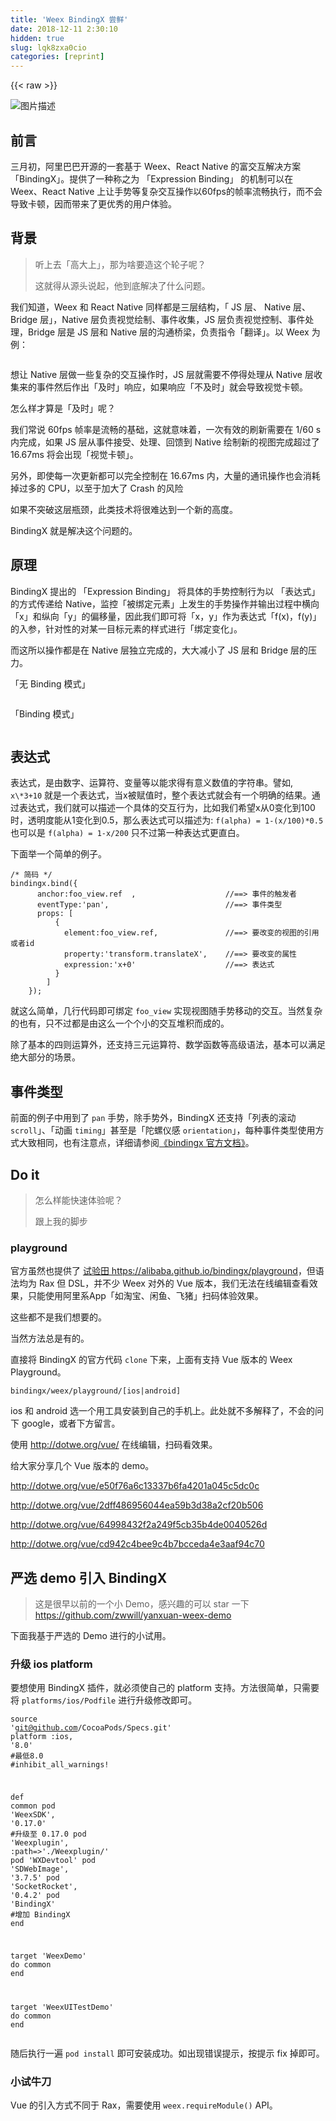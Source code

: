 ```yaml
---
title: 'Weex BindingX 尝鲜' 
date: 2018-12-11 2:30:10
hidden: true
slug: lqk8zxa0cio
categories: [reprint]
---
```


{{< raw >}}

                    
<p><span class="img-wrap"><img data-src="/img/bV5iI9?w=2376&amp;h=1284" src="https://static.alili.tech/img/bV5iI9?w=2376&amp;h=1284" alt="图片描述" title="图片描述" style="cursor: pointer; display: inline;"></span></p>
<h2 id="articleHeader0">前言</h2>
<p>三月初，阿里巴巴开源的一套基于 Weex、React Native 的富交互解决方案 「BindingX」。提供了一种称之为 「Expression Binding」 的机制可以在 Weex、React Native 上让手势等复杂交互操作以60fps的帧率流畅执行，而不会导致卡顿，因而带来了更优秀的用户体验。</p>
<h2 id="articleHeader1">背景</h2>
<blockquote>听上去「高大上」，那为啥要造这个轮子呢？<p>这就得从源头说起，他到底解决了什么问题。</p>
</blockquote>
<p>我们知道，Weex 和 React Native 同样都是三层结构，「 JS 层、 Native 层、 Bridge 层」，Native 层负责视觉绘制、事件收集，JS 层负责视觉控制、事件处理，Bridge 层是 JS 层和 Native 层的沟通桥梁，负责指令「翻译」。以 Weex 为例：</p>
<p><span class="img-wrap"><img data-src="/img/remote/1460000013617390?w=1864&amp;h=662" src="https://static.alili.tech/img/remote/1460000013617390?w=1864&amp;h=662" alt="" title="" style="cursor: pointer; display: inline;"></span></p>
<p>想让 Native 层做一些复杂的交互操作时，JS 层就需要不停得处理从 Native 层收集来的事件然后作出「及时」响应，如果响应「不及时」就会导致视觉卡顿。</p>
<p>怎么样才算是「及时」呢？</p>
<p>我们常说 60fps 帧率是流畅的基础，这就意味着，一次有效的刷新需要在 1/60 s 内完成，如果 JS 层从事件接受、处理、回馈到 Native 绘制新的视图完成超过了 16.67ms 将会出现「视觉卡顿」。</p>
<p>另外，即使每一次更新都可以完全控制在 16.67ms 内，大量的通讯操作也会消耗掉过多的 CPU，以至于加大了 Crash 的风险</p>
<p>如果不突破这层瓶颈，此类技术将很难达到一个新的高度。</p>
<p>BindingX 就是解决这个问题的。</p>
<h2 id="articleHeader2">原理</h2>
<p>BindingX 提出的 「Expression Binding」 将具体的手势控制行为以 「表达式」 的方式传递给 Native，监控「被绑定元素」上发生的手势操作并输出过程中横向「x」和纵向「y」的偏移量，因此我们即可将「x，y」作为表达式「f(x)，f(y)」的入参，针对性的对某一目标元素的样式进行「绑定变化」。</p>
<p>而这所以操作都是在 Native 层独立完成的，大大减小了 JS 层和 Bridge 层的压力。</p>
<p>「无 Binding 模式」</p>
<p><span class="img-wrap"><img data-src="/img/remote/1460000013617391?w=1678&amp;h=1120" src="https://static.alili.tech/img/remote/1460000013617391?w=1678&amp;h=1120" alt="" title="" style="cursor: pointer; display: inline;"></span></p>
<p>「Binding 模式」</p>
<p><span class="img-wrap"><img data-src="/img/remote/1460000013617392?w=1692&amp;h=1146" src="https://static.alili.tech/img/remote/1460000013617392?w=1692&amp;h=1146" alt="" title="" style="cursor: pointer; display: inline;"></span></p>
<h2 id="articleHeader3">表达式</h2>
<p>表达式，是由数字、运算符、变量等以能求得有意义数值的字符串。譬如, <code>x\*3+10</code>  就是一个表达式，当x被赋值时，整个表达式就会有一个明确的结果。通过表达式，我们就可以描述一个具体的交互行为，比如我们希望x从0变化到100时，透明度能从1变化到0.5，那么表达式可以描述为: <code>f(alpha) = 1-(x/100)*0.5</code> 也可以是 <code>f(alpha) = 1-x/200</code> 只不过第一种表达式更直白。</p>
<p>下面举一个简单的例子。</p>
<div class="widget-codetool" style="display:none;">
      <div class="widget-codetool--inner">
      <span class="selectCode code-tool" data-toggle="tooltip" data-placement="top" title="" data-original-title="全选"></span>
      <span type="button" class="copyCode code-tool" data-toggle="tooltip" data-placement="top" data-clipboard-text="/* 简码 */
bindingx.bind({
      anchor:foo_view.ref  ,                    //==> 事件的触发者
      eventType:'pan',                          //==> 事件类型
      props: [
          {
            element:foo_view.ref,               //==> 要改变的视图的引用或者id
            property:'transform.translateX',    //==> 要改变的属性
            expression:'x+0'                    //==> 表达式
          }
        ]
    });" title="" data-original-title="复制"></span>
      <span type="button" class="saveToNote code-tool" data-toggle="tooltip" data-placement="top" title="" data-original-title="放进笔记"></span>
      </div>
      </div><pre class="javascript hljs"><code class="js"><span class="hljs-comment">/* 简码 */</span>
bindingx.bind({
      <span class="hljs-attr">anchor</span>:foo_view.ref  ,                    <span class="hljs-comment">//==&gt; 事件的触发者</span>
      eventType:<span class="hljs-string">'pan'</span>,                          <span class="hljs-comment">//==&gt; 事件类型</span>
      props: [
          {
            <span class="hljs-attr">element</span>:foo_view.ref,               <span class="hljs-comment">//==&gt; 要改变的视图的引用或者id</span>
            property:<span class="hljs-string">'transform.translateX'</span>,    <span class="hljs-comment">//==&gt; 要改变的属性</span>
            expression:<span class="hljs-string">'x+0'</span>                    <span class="hljs-comment">//==&gt; 表达式</span>
          }
        ]
    });</code></pre>
<p>就这么简单，几行代码即可绑定 <code>foo_view</code> 实现视图随手势移动的交互。当然复杂的也有，只不过都是由这么一个个小的交互堆积而成的。</p>
<p>除了基本的四则运算外，还支持三元运算符、数学函数等高级语法，基本可以满足绝大部分的场景。</p>
<h2 id="articleHeader4">事件类型</h2>
<p>前面的例子中用到了 <code>pan</code> 手势，除手势外，BindingX 还支持「列表的滚动 <code>scroll</code>」、「动画 <code>timing</code>」甚至是「陀螺仪感 <code>orientation</code>」，每种事件类型使用方式大致相同，也有注意点，详细请参阅<a href="https://alibaba.github.io/bindingx/" rel="nofollow noreferrer" target="_blank">《bindingx 官方文档》</a>。</p>
<h2 id="articleHeader5">Do it</h2>
<blockquote>怎么样能快速体验呢？<p>跟上我的脚步</p>
</blockquote>
<h3 id="articleHeader6">playground</h3>
<p>官方虽然也提供了 <a href="https://alibaba.github.io/bindingx/playground" rel="nofollow noreferrer" target="_blank">试验田 https://alibaba.github.io/bindingx/playground</a>，但语法均为 Rax 但 DSL，并不少 Weex 对外的 Vue 版本，我们无法在线编辑查看效果，只能使用阿里系App「如淘宝、闲鱼、飞猪」扫码体验效果。</p>
<p>这些都不是我们想要的。</p>
<p>当然方法总是有的。</p>
<p>直接将 BindingX 的官方代码 <code>clone</code> 下来，上面有支持 Vue 版本的 Weex Playground。</p>
<div class="widget-codetool" style="display:none;">
      <div class="widget-codetool--inner">
      <span class="selectCode code-tool" data-toggle="tooltip" data-placement="top" title="" data-original-title="全选"></span>
      <span type="button" class="copyCode code-tool" data-toggle="tooltip" data-placement="top" data-clipboard-text="bindingx/weex/playground/[ios|android]" title="" data-original-title="复制"></span>
      <span type="button" class="saveToNote code-tool" data-toggle="tooltip" data-placement="top" title="" data-original-title="放进笔记"></span>
      </div>
      </div><pre class="hljs 1c"><code style="word-break: break-word; white-space: initial;">bindingx/weex/playground/[ios<span class="hljs-string">|android]</span></code></pre>
<p>ios 和 android 选一个用工具安装到自己的手机上。此处就不多解释了，不会的问下 google，或者下方留言。</p>
<p>使用 <a href="http://dotwe.org/vue/" rel="nofollow noreferrer" target="_blank">http://dotwe.org/vue/</a> 在线编辑，扫码看效果。</p>
<p>给大家分享几个 Vue 版本的 demo。</p>
<p><a href="http://dotwe.org/vue/e50f76a6c13337b6fa4201a045c5dc0c" rel="nofollow noreferrer" target="_blank">http://dotwe.org/vue/e50f76a6c13337b6fa4201a045c5dc0c</a></p>
<p><a href="http://dotwe.org/vue/2dff486956044ea59b3d38a2cf20b506" rel="nofollow noreferrer" target="_blank">http://dotwe.org/vue/2dff486956044ea59b3d38a2cf20b506</a></p>
<p><a href="http://dotwe.org/vue/64998432f2a249f5cb35b4de0040526d" rel="nofollow noreferrer" target="_blank">http://dotwe.org/vue/64998432f2a249f5cb35b4de0040526d</a></p>
<p><a href="http://dotwe.org/vue/cd942c4bee9c4b7bcceda4e3aaf94c70" rel="nofollow noreferrer" target="_blank">http://dotwe.org/vue/cd942c4bee9c4b7bcceda4e3aaf94c70</a></p>
<h2 id="articleHeader7">严选 demo 引入 BindingX</h2>
<blockquote>这是很早以前的一个小 Demo，感兴趣的可以 star 一下 <br><a href="https://github.com/zwwill/yanxuan-weex-demo" rel="nofollow noreferrer" target="_blank">https://github.com/zwwill/yanxuan-weex-demo</a>
</blockquote>
<p>下面我基于严选的 Demo 进行的小试用。</p>
<h3 id="articleHeader8">升级 ios platform</h3>
<p>要想使用 BindingX 插件，就必须使自己的 platform 支持。方法很简单，只需要将 <code>platforms/ios/Podfile</code> 进行升级修改即可。</p>
<div class="widget-codetool" style="display:none;">
      <div class="widget-codetool--inner">
      <span class="selectCode code-tool" data-toggle="tooltip" data-placement="top" title="" data-original-title="全选"></span>
      <span type="button" class="copyCode code-tool" data-toggle="tooltip" data-placement="top" data-clipboard-text="source 'git@github.com/CocoaPods/Specs.git'
platform :ios, '8.0'                                    #最低8.0
#inhibit_all_warnings!

def common
    pod 'WeexSDK', '0.17.0'                         #升级至 0.17.0
    pod 'Weexplugin', :path=>'./Weexplugin/'
    pod 'WXDevtool'
    pod 'SDWebImage', '3.7.5'
    pod 'SocketRocket', '0.4.2'
    pod 'BindingX'                                     #增加 BindingX
end

target 'WeexDemo' do
    common
end

target 'WeexUITestDemo' do
    common
end
" title="" data-original-title="复制"></span>
      <span type="button" class="saveToNote code-tool" data-toggle="tooltip" data-placement="top" title="" data-original-title="放进笔记"></span>
      </div>
      </div><pre class="hljs elixir"><code>source <span class="hljs-string">'git@github.com/CocoaPods/Specs.git'</span>
platform <span class="hljs-symbol">:ios</span>, <span class="hljs-string">'8.0'</span>                                    <span class="hljs-comment">#最低8.0</span>
<span class="hljs-comment">#inhibit_all_warnings!</span>

<span class="hljs-function"><span class="hljs-keyword">def</span> <span class="hljs-title">common</span></span>
    pod <span class="hljs-string">'WeexSDK'</span>, <span class="hljs-string">'0.17.0'</span>                         <span class="hljs-comment">#升级至 0.17.0</span>
    pod <span class="hljs-string">'Weexplugin'</span>, <span class="hljs-symbol">:path=&gt;<span class="hljs-string">'./Weexplugin/'</span></span>
    pod <span class="hljs-string">'WXDevtool'</span>
    pod <span class="hljs-string">'SDWebImage'</span>, <span class="hljs-string">'3.7.5'</span>
    pod <span class="hljs-string">'SocketRocket'</span>, <span class="hljs-string">'0.4.2'</span>
    pod <span class="hljs-string">'BindingX'</span>                                     <span class="hljs-comment">#增加 BindingX</span>
<span class="hljs-keyword">end</span>

target <span class="hljs-string">'WeexDemo'</span> <span class="hljs-keyword">do</span>
    common
<span class="hljs-keyword">end</span>

target <span class="hljs-string">'WeexUITestDemo'</span> <span class="hljs-keyword">do</span>
    common
<span class="hljs-keyword">end</span>
</code></pre>
<p>随后执行一遍 <code>pod install</code> 即可安装成功。如出现错误提示，按提示 fix 掉即可。</p>
<h3 id="articleHeader9">小试牛刀</h3>
<p>Vue 的引入方式不同于 Rax，需要使用 <code>weex.requireModule()</code> API。</p>
<div class="widget-codetool" style="display:none;">
      <div class="widget-codetool--inner">
      <span class="selectCode code-tool" data-toggle="tooltip" data-placement="top" title="" data-original-title="全选"></span>
      <span type="button" class="copyCode code-tool" data-toggle="tooltip" data-placement="top" data-clipboard-text="<template>
    <div class=&quot;wrapper&quot;>
        <image ref=&quot;headerBg&quot; resize=&quot;cover&quot; src=&quot;http://cdn.zwwill.com/yanxuan/imgs/bg5.png&quot;></image>
        <scroller ref=&quot;contentScroller&quot;>
            <div>
                <!-- 省略非关键代码 -->
            </div>
            <div class=&quot;fbs&quot;>
                <!-- 省略非关键代码 -->
            </div>
        </scroller>
    </div>
</template>

<script>
    const binding = weex.requireModule('bindingx');    //引入 bindingx
    export default {
        mounted(){
            this.headerBgBinding();
        },
        beforeDestroy(){
            this.headerBgBindingDestory();
        },
        methods: {
            headerBgBinding(){
                let self = this,
                    scroller = self.$refs.contentScroller.ref,
                    headerBg = self.$refs.headerBg.ref;
                    
                let bindingResult = binding &amp;&amp; binding.bind({
                    eventType:'scroll',
                    anchor:scroller,
                    props:[
                        {
                            element:headerBg,
                            property:'transform.scale',
                            expression:{
                                origin:'y<0?(1-y/500):(1+y/500)'
                            }
                        },
                        {
                            element:headerBg,
                            property:'transform.translateY',
                            expression:{
                                origin:'-y/2'
                            }
                        }
                    ]
                },function(e){
                });
                self.gesToken = bindingResult.token;
            }
            headerBgBindingDestory(){
                let self = this;
                if(self.gesToken != 0) {
                    binding.unbind({
                      eventType:'scroll',
                      token:self.gesToken
                    })
                    self.gesToken = 0;
                  }
            }
        }
    }
</script>" title="" data-original-title="复制"></span>
      <span type="button" class="saveToNote code-tool" data-toggle="tooltip" data-placement="top" title="" data-original-title="放进笔记"></span>
      </div>
      </div><pre class="xml hljs"><code class="html"><span class="hljs-tag">&lt;<span class="hljs-name">template</span>&gt;</span>
    <span class="hljs-tag">&lt;<span class="hljs-name">div</span> <span class="hljs-attr">class</span>=<span class="hljs-string">"wrapper"</span>&gt;</span>
        <span class="hljs-tag">&lt;<span class="hljs-name">image</span> <span class="hljs-attr">ref</span>=<span class="hljs-string">"headerBg"</span> <span class="hljs-attr">resize</span>=<span class="hljs-string">"cover"</span> <span class="hljs-attr">src</span>=<span class="hljs-string">"http://cdn.zwwill.com/yanxuan/imgs/bg5.png"</span>&gt;</span><span class="hljs-tag">&lt;/<span class="hljs-name">image</span>&gt;</span>
        <span class="hljs-tag">&lt;<span class="hljs-name">scroller</span> <span class="hljs-attr">ref</span>=<span class="hljs-string">"contentScroller"</span>&gt;</span>
            <span class="hljs-tag">&lt;<span class="hljs-name">div</span>&gt;</span>
                <span class="hljs-comment">&lt;!-- 省略非关键代码 --&gt;</span>
            <span class="hljs-tag">&lt;/<span class="hljs-name">div</span>&gt;</span>
            <span class="hljs-tag">&lt;<span class="hljs-name">div</span> <span class="hljs-attr">class</span>=<span class="hljs-string">"fbs"</span>&gt;</span>
                <span class="hljs-comment">&lt;!-- 省略非关键代码 --&gt;</span>
            <span class="hljs-tag">&lt;/<span class="hljs-name">div</span>&gt;</span>
        <span class="hljs-tag">&lt;/<span class="hljs-name">scroller</span>&gt;</span>
    <span class="hljs-tag">&lt;/<span class="hljs-name">div</span>&gt;</span>
<span class="hljs-tag">&lt;/<span class="hljs-name">template</span>&gt;</span>

<span class="hljs-tag">&lt;<span class="hljs-name">script</span>&gt;</span><span class="javascript">
    <span class="hljs-keyword">const</span> binding = weex.requireModule(<span class="hljs-string">'bindingx'</span>);    <span class="hljs-comment">//引入 bindingx</span>
    <span class="hljs-keyword">export</span> <span class="hljs-keyword">default</span> {
        mounted(){
            <span class="hljs-keyword">this</span>.headerBgBinding();
        },
        beforeDestroy(){
            <span class="hljs-keyword">this</span>.headerBgBindingDestory();
        },
        <span class="hljs-attr">methods</span>: {
            headerBgBinding(){
                <span class="hljs-keyword">let</span> self = <span class="hljs-keyword">this</span>,
                    scroller = self.$refs.contentScroller.ref,
                    headerBg = self.$refs.headerBg.ref;
                    
                <span class="hljs-keyword">let</span> bindingResult = binding &amp;&amp; binding.bind({
                    <span class="hljs-attr">eventType</span>:<span class="hljs-string">'scroll'</span>,
                    <span class="hljs-attr">anchor</span>:scroller,
                    <span class="hljs-attr">props</span>:[
                        {
                            <span class="hljs-attr">element</span>:headerBg,
                            <span class="hljs-attr">property</span>:<span class="hljs-string">'transform.scale'</span>,
                            <span class="hljs-attr">expression</span>:{
                                <span class="hljs-attr">origin</span>:<span class="hljs-string">'y&lt;0?(1-y/500):(1+y/500)'</span>
                            }
                        },
                        {
                            <span class="hljs-attr">element</span>:headerBg,
                            <span class="hljs-attr">property</span>:<span class="hljs-string">'transform.translateY'</span>,
                            <span class="hljs-attr">expression</span>:{
                                <span class="hljs-attr">origin</span>:<span class="hljs-string">'-y/2'</span>
                            }
                        }
                    ]
                },<span class="hljs-function"><span class="hljs-keyword">function</span>(<span class="hljs-params">e</span>)</span>{
                });
                self.gesToken = bindingResult.token;
            }
            headerBgBindingDestory(){
                <span class="hljs-keyword">let</span> self = <span class="hljs-keyword">this</span>;
                <span class="hljs-keyword">if</span>(self.gesToken != <span class="hljs-number">0</span>) {
                    binding.unbind({
                      <span class="hljs-attr">eventType</span>:<span class="hljs-string">'scroll'</span>,
                      <span class="hljs-attr">token</span>:self.gesToken
                    })
                    self.gesToken = <span class="hljs-number">0</span>;
                  }
            }
        }
    }
</span><span class="hljs-tag">&lt;/<span class="hljs-name">script</span>&gt;</span></code></pre>
<p>实现的效果就是最常见的个人信息页，title 背景随着滚动事件变换大小。</p>
<p>效果动图 <a href="http://cdn.zwwill.com/yanxuan/resource/bindingx2.gif" rel="nofollow noreferrer" target="_blank">http://cdn.zwwill.com/yanxuan/resource/bindingx2.gif</a></p>
<p><span class="img-wrap"><img data-src="/img/remote/1460000013617393?w=952&amp;h=986" src="https://static.alili.tech/img/remote/1460000013617393?w=952&amp;h=986" alt="" title="" style="cursor: pointer;"></span></p>
<h2 id="articleHeader10">写在最后</h2>
<p>Weex 有了 BindingX 如虎添翼。效率更高性！能更稳定！同期开源的还有 <a href="https://alibaba.github.io/GCanvas/" rel="nofollow noreferrer" target="_blank">GCanvas</a> 也是一把神器。</p>
<p>近期工作繁重，通宵写文章，如发现文章残瑕处，敬请谅解！</p>
<h2 id="articleHeader11">相关链接</h2>
<ul>
<li><a href="https://github.com/zwwill/yanxuan-weex-demo" rel="nofollow noreferrer" target="_blank">https://github.com/zwwill/yanxuan-weex-demo</a></li>
<li><a href="https://alibaba.github.io/bindingx/" rel="nofollow noreferrer" target="_blank">https://alibaba.github.io/bindingx/</a></li>
<li><a href="http://dotwe.org/vue/e50f76a6c13337b6fa4201a045c5dc0c" rel="nofollow noreferrer" target="_blank">http://dotwe.org/vue/e50f76a6c13337b6fa4201a045c5dc0c</a></li>
<li><a href="http://dotwe.org/vue/2dff486956044ea59b3d38a2cf20b506" rel="nofollow noreferrer" target="_blank">http://dotwe.org/vue/2dff486956044ea59b3d38a2cf20b506</a></li>
<li><a href="http://dotwe.org/vue/64998432f2a249f5cb35b4de0040526d" rel="nofollow noreferrer" target="_blank">http://dotwe.org/vue/64998432f2a249f5cb35b4de0040526d</a></li>
<li><a href="http://dotwe.org/vue/cd942c4bee9c4b7bcceda4e3aaf94c70" rel="nofollow noreferrer" target="_blank">http://dotwe.org/vue/cd942c4bee9c4b7bcceda4e3aaf94c70</a></li>
</ul>
<blockquote>作者： <a href="https://github.com/zwwill" rel="nofollow noreferrer" target="_blank">木羽 zwwill</a><br>首发地址：<a href="https://github.com/zwwill/blog/issues/20" rel="nofollow noreferrer" target="_blank">https://github.com/zwwill/blog/issues/20</a>
</blockquote>

                
{{< /raw >}}

# 版权声明
本文资源来源互联网，仅供学习研究使用，版权归该资源的合法拥有者所有，

本文仅用于学习、研究和交流目的。转载请注明出处、完整链接以及原作者。

原作者若认为本站侵犯了您的版权，请联系我们，我们会立即删除！

## 原文标题
Weex BindingX 尝鲜

## 原文链接
[https://segmentfault.com/a/1190000013617385](https://segmentfault.com/a/1190000013617385)

